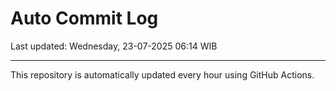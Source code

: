 # Auto Commit Log

Last updated: Wednesday, 23-07-2025 06:14 WIB

---

This repository is automatically updated every hour using GitHub Actions.
